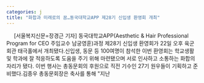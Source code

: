 ```yaml
---
categories: j
title: "화합과 미래로의 꿈…동국대학교APP 제28기 신입생 환영회 개최"
---
```

&nbsp;&nbsp;&nbsp;&nbsp; [서울복지신문=장경근 기자] 동국대학교APP(Aesthetic & Hair Professional Program for CEO 주임교수 남궁영훈)과정 제28기 신입생 환영회가 22일 오후 육군회관 태극홀에서 개최됐다.신입생, 동문 등 100여명이 참석한 이번 환영회는 학교생활 및 학과에 잘 적응하도록 도움을 주기 위해 마련됐으며 서로 인사하고 소통하는 화합의 자리가 됐다. 이번 행사는 총동문회의 후원으로 직전 기수인 27기 원우들이 기획하고 준비했다.김종우 총동문회장은 축사를 통해 "지난